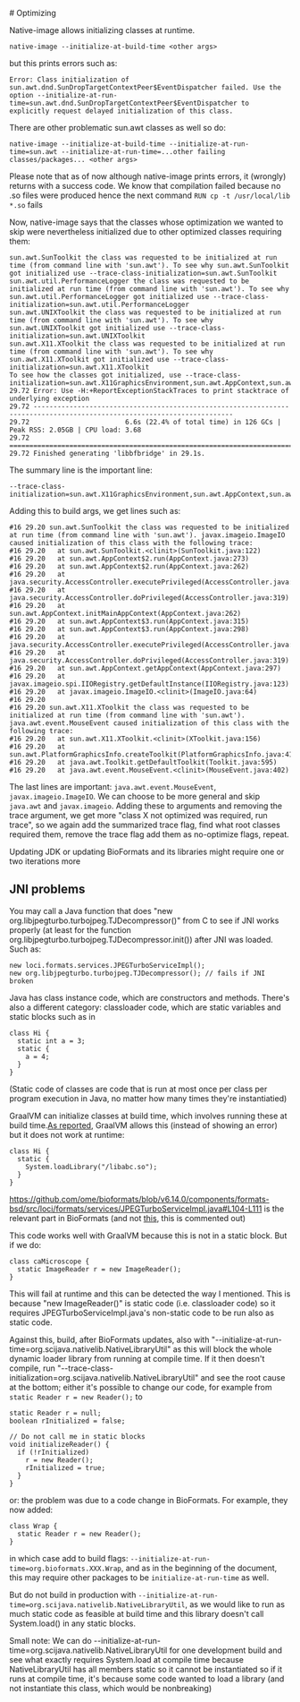 # Optimizing

Native-image allows initializing classes at runtime.

```
native-image --initialize-at-build-time <other args>
```

but this prints errors such as:

```
Error: Class initialization of sun.awt.dnd.SunDropTargetContextPeer$EventDispatcher failed. Use the option --initialize-at-run-time=sun.awt.dnd.SunDropTargetContextPeer$EventDispatcher to explicitly request delayed initialization of this class.
```

There are other problematic sun.awt classes as well so do:

```
native-image --initialize-at-build-time --initialize-at-run-time=sun.awt --initialize-at-run-time=...other failing classes/packages... <other args>
```

Please note that as of now although native-image prints errors, it (wrongly) returns with a success code. We know that compilation failed because no .so files were produced hence the next command `RUN cp -t /usr/local/lib *.so` fails

Now, native-image says that the classes whose optimization we wanted to skip were nevertheless initialized due to other optimized classes requiring them:

```
sun.awt.SunToolkit the class was requested to be initialized at run time (from command line with 'sun.awt'). To see why sun.awt.SunToolkit got initialized use --trace-class-initialization=sun.awt.SunToolkit
sun.awt.util.PerformanceLogger the class was requested to be initialized at run time (from command line with 'sun.awt'). To see why sun.awt.util.PerformanceLogger got initialized use --trace-class-initialization=sun.awt.util.PerformanceLogger
sun.awt.UNIXToolkit the class was requested to be initialized at run time (from command line with 'sun.awt'). To see why sun.awt.UNIXToolkit got initialized use --trace-class-initialization=sun.awt.UNIXToolkit
sun.awt.X11.XToolkit the class was requested to be initialized at run time (from command line with 'sun.awt'). To see why sun.awt.X11.XToolkit got initialized use --trace-class-initialization=sun.awt.X11.XToolkit
To see how the classes got initialized, use --trace-class-initialization=sun.awt.X11GraphicsEnvironment,sun.awt.AppContext,sun.awt.SunToolkit,sun.awt.util.PerformanceLogger,sun.awt.UNIXToolkit,sun.awt.X11.XToolkit
29.72 Error: Use -H:+ReportExceptionStackTraces to print stacktrace of underlying exception
29.72 ------------------------------------------------------------------------------------------------------------------------
29.72                        6.6s (22.4% of total time) in 126 GCs | Peak RSS: 2.05GB | CPU load: 3.68
29.72 ========================================================================================================================
29.72 Finished generating 'libbfbridge' in 29.1s.
```

The summary line is the important line:

```
--trace-class-initialization=sun.awt.X11GraphicsEnvironment,sun.awt.AppContext,sun.awt.SunToolkit,sun.awt.util.PerformanceLogger,sun.awt.UNIXToolkit,sun.awt.X11.XToolkit
```

Adding this to build args, we get lines such as:

```
#16 29.20 sun.awt.SunToolkit the class was requested to be initialized at run time (from command line with 'sun.awt'). javax.imageio.ImageIO caused initialization of this class with the following trace: 
#16 29.20 	at sun.awt.SunToolkit.<clinit>(SunToolkit.java:122)
#16 29.20 	at sun.awt.AppContext$2.run(AppContext.java:273)
#16 29.20 	at sun.awt.AppContext$2.run(AppContext.java:262)
#16 29.20 	at java.security.AccessController.executePrivileged(AccessController.java:778)
#16 29.20 	at java.security.AccessController.doPrivileged(AccessController.java:319)
#16 29.20 	at sun.awt.AppContext.initMainAppContext(AppContext.java:262)
#16 29.20 	at sun.awt.AppContext$3.run(AppContext.java:315)
#16 29.20 	at sun.awt.AppContext$3.run(AppContext.java:298)
#16 29.20 	at java.security.AccessController.executePrivileged(AccessController.java:778)
#16 29.20 	at java.security.AccessController.doPrivileged(AccessController.java:319)
#16 29.20 	at sun.awt.AppContext.getAppContext(AppContext.java:297)
#16 29.20 	at javax.imageio.spi.IIORegistry.getDefaultInstance(IIORegistry.java:123)
#16 29.20 	at javax.imageio.ImageIO.<clinit>(ImageIO.java:64)
#16 29.20 
#16 29.20 sun.awt.X11.XToolkit the class was requested to be initialized at run time (from command line with 'sun.awt'). java.awt.event.MouseEvent caused initialization of this class with the following trace: 
#16 29.20 	at sun.awt.X11.XToolkit.<clinit>(XToolkit.java:156)
#16 29.20 	at sun.awt.PlatformGraphicsInfo.createToolkit(PlatformGraphicsInfo.java:41)
#16 29.20 	at java.awt.Toolkit.getDefaultToolkit(Toolkit.java:595)
#16 29.20 	at java.awt.event.MouseEvent.<clinit>(MouseEvent.java:402)
```

The last lines are important: `java.awt.event.MouseEvent`, `javax.imageio.ImageIO`. We can choose to be more general and skip `java.awt` and `javax.imageio`. Adding these to arguments and removing the trace argument, we get more "class X not optimized was required, run trace", so we again add the summarized trace flag, find what root classes required them, remove the trace flag add them as no-optimize flags, repeat.

Updating JDK or updating BioFormats and its libraries might require one or two iterations more

## JNI problems

You may call a Java function that does "new org.libjpegturbo.turbojpeg.TJDecompressor()" from C to see if JNI works properly (at least for the function org.libjpegturbo.turbojpeg.TJDecompressor.init()) after JNI was loaded. Such as:

```
new loci.formats.services.JPEGTurboServiceImpl();
new org.libjpegturbo.turbojpeg.TJDecompressor(); // fails if JNI broken
```

Java has class instance code, which are constructors and methods. There's also a different category: classloader code, which are static variables and static blocks such as in

```
class Hi {
  static int a = 3;
  static {
    a = 4;
  }
}
```

(Static code of classes are code that is run at most once per class per program execution in Java, no matter how many times they're instantiatied)

GraalVM can initialize classes at build time, which involves running these at build time.[As reported](https://github.com/oracle/graal/issues/7015), GraalVM allows this (instead of showing an error) but it does not work at runtime:

```
class Hi {
  static {
    System.loadLibrary("/libabc.so");
  }
}
```

https://github.com/ome/bioformats/blob/v6.14.0/components/formats-bsd/src/loci/formats/services/JPEGTurboServiceImpl.java#L104-L111 is the relevant part in BioFormats (and not [this](https://github.com/ome/bioformats/blob/v6.14.0/components/forks/turbojpeg/src/org/libjpegturbo/turbojpeg/TJLoader.java#L56-L58), this is commented out)

This code works well with GraalVM because this is not in a static block. But if we do:

```
class caMicroscope {
  static ImageReader r = new ImageReader();
}
```

This will fail at runtime and this can be detected the way I mentioned. This is because "new ImageReader()" is static code (i.e. classloader code) so it requires JPEGTurboServiceImpl.java's non-static code to be run also as static code.

Against this, build, after BioFormats updates, also with "--initialize-at-run-time=org.scijava.nativelib.NativeLibraryUtil" as this will block the whole dynamic loader library from running at compile time. If it then doesn't compile, run "--trace-class-initialization=org.scijava.nativelib.NativeLibraryUtil" and see the root cause at the bottom; either it's possible to change our code, for example from `static Reader r = new Reader();` to 

```
static Reader r = null;
boolean rInitialized = false;

// Do not call me in static blocks
void initializeReader() {
  if (!rInitialized)
    r = new Reader();
    rInitialized = true;
  }
}
```

or: the problem was due to a code change in BioFormats. For example, they now added:

```
class Wrap {
  static Reader r = new Reader();
}
```

in which case add to build flags: `--initialize-at-run-time=org.bioformats.XXX.Wrap`, and as in the beginning of the document, this may require other packages to be `initialize-at-run-time` as well.

But do not build in production with `--initialize-at-run-time=org.scijava.nativelib.NativeLibraryUtil`, as we would like to run as much static code as feasible at build time and this library doesn't call System.load() in any static blocks.

Small note: We can do --initialize-at-run-time=org.scijava.nativelib.NativeLibraryUtil for one development build and see what exactly requires System.load at compile time because NativeLibraryUtil has all members static so it cannot be instantiated so if it runs at compile time, it's because some code wanted to load a library (and not instantiate this class, which would be nonbreaking)
